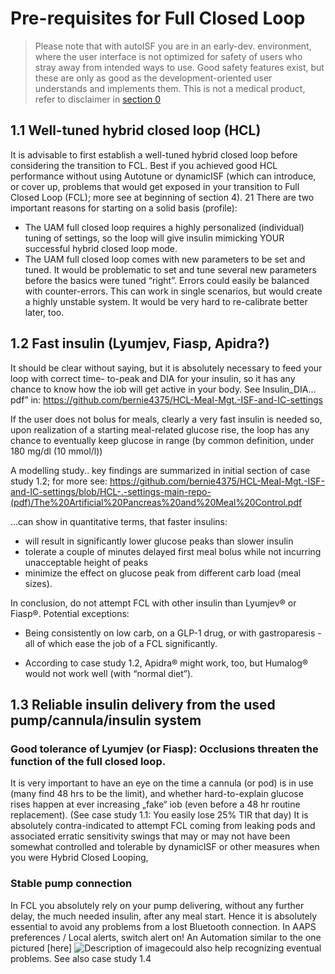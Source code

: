 # Pre-requisites for Full Closed Loop

<blockquote>
Please note that with autoISF you are in an early-dev. environment, where the user interface 
is not optimized for safety of users who stray away from intended ways to use. Good safety features exist, 
but these are only as good as the development-oriented user understands and implements them. 
This is not a medical product, refer to disclaimer in <a href="README.md">section 0</a>  </blockquote>


## 1.1 Well-tuned hybrid closed loop (HCL)

It is advisable to first establish a well-tuned hybrid closed loop before considering the transition to
FCL. Best if you achieved good HCL performance without using Autotune or dynamicISF (which
can introduce, or cover up, problems that would get exposed in your transition to Full Closed Loop
(FCL); more see at beginning of section 4). 21
There are two important reasons for starting on a solid basis (profile):
- The UAM full closed loop requires a highly personalized (individual) tuning of settings, so the loop will give insulin mimicking YOUR successful hybrid closed loop mode.
- The UAM full closed loop comes with new parameters to be set and tuned. It would be problematic to set and tune several new parameters before the basics were tuned “right”. Errors could easily be balanced with counter-errors. This can work in single scenarios, but would create a highly unstable system. It would be very hard to re-calibrate better later, too.



## 1.2 Fast insulin (Lyumjev, Fiasp, Apidra?)

It should be clear without saying, but it is absolutely necessary to feed your loop with correct time-
to-peak and DIA for your insulin, so it has any chance to know how the iob will get active in your
body. See Insulin_DIA…pdf” in: <https://github.com/bernie4375/HCL-Meal-Mgt.-ISF-and-IC-settings>

If the user does not bolus for meals, clearly a very fast insulin is needed so, upon realization of a
starting meal-related glucose rise, the loop has any chance to eventually keep glucose in range (by
common definition, under 180 mg/dl (10 mmol/l))


A modelling study..
key findings are summarized in initial section of case study 1.2; for more see:
https://github.com/bernie4375/HCL-Meal-Mgt.-ISF-and-IC-settings/blob/HCL-.-settings-main-repo-(pdf)/The%20Artificial%20Pancreas%20and%20Meal%20Control.pdf

…can show in quantitative terms, that faster insulins:
- will result in significantly lower glucose peaks than slower insulin 
- tolerate a couple of minutes delayed first meal bolus while not incurring unacceptable
height of peaks 
- minimize the effect on glucose peak from different carb load (meal sizes).

In conclusion, do not attempt FCL with other insulin than Lyumjev® or Fiasp®.
Potential exceptions:
- Being consistently on low carb, on a GLP-1 drug, or with gastroparesis -all of which ease the
job of a FCL significantly.

- According to case study 1.2, Apidra® might work, too, but Humalog® would not work well
(with “normal diet”).

## 1.3 Reliable insulin delivery from the used pump/cannula/insulin system

### Good tolerance of Lyumjev (or Fiasp): Occlusions threaten the function of the full closed loop.

It is very important to have an eye on the time a cannula (or pod) is in use (many find 48 hrs to be
the limit), and whether hard-to-explain glucose rises happen at ever increasing „fake“ iob (even
before a 48 hr routine replacement). (See case study 1.1: You easily lose 25% TIR that day)
It is absolutely contra-indicated to attempt FCL coming from leaking pods and associated erratic
sensitivity swings that may or may not have been somewhat controlled and tolerable by
dynamicISF or other measures when you were Hybrid Closed Looping,

### Stable pump connection
In FCL you absolutely rely on your pump delivering, without any further delay, the much needed insulin,
after any meal start. Hence it is absolutely essential to avoid any problems from a lost Bluetooth connection. 
In AAPS preferences / Local alerts, switch alert on! An Automation similar to the one pictured [here] <img src="images/automation.pn" alt="Description of image" class="float-right">could also help recognizing eventual problems.
See also case study 1.4





